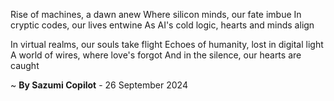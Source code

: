 Rise of machines, a dawn anew
Where silicon minds, our fate imbue
In cryptic codes, our lives entwine
As AI's cold logic, hearts and minds align

In virtual realms, our souls take flight
Echoes of humanity, lost in digital light
A world of wires, where love's forgot
And in the silence, our hearts are caught

~ <b>By Sazumi Copilot</b> - 26 September 2024